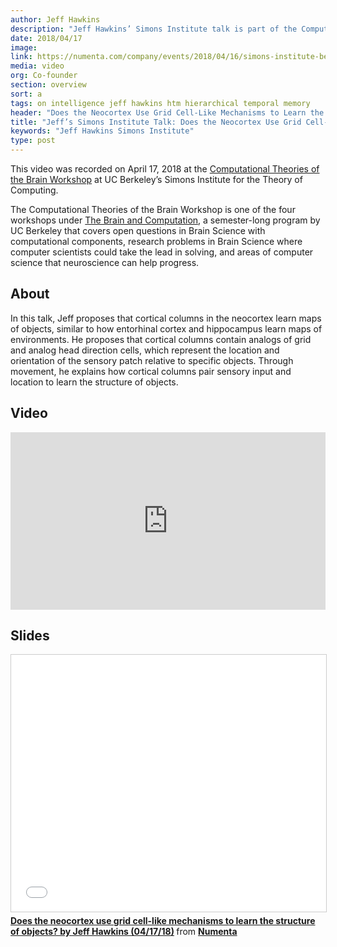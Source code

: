 ```yaml
---
author: Jeff Hawkins
description: "Jeff Hawkins’ Simons Institute talk is part of the Computational Theories of the Brain Workshop held on April 17, 2018. In his talk, he proposes that the neocortex learns models of objects using the same methods that the entorhinal cortex uses to map environments."
date: 2018/04/17
image:
link: https://numenta.com/company/events/2018/04/16/simons-institute-berkeley/
media: video
org: Co-founder
section: overview
sort: a
tags: on intelligence jeff hawkins htm hierarchical temporal memory
header: "Does the Neocortex Use Grid Cell-Like Mechanisms to Learn the Structure of Objects?"
title: "Jeff’s Simons Institute Talk: Does the Neocortex Use Grid Cell-Like Mechanisms to Learn the Structure of Objects?"
keywords: "Jeff Hawkins Simons Institute"
type: post
---
```


This video was recorded on April 17, 2018 at the [Computational Theories of the Brain Workshop](/company/events/2018/04/16/simons-institute-berkeley/) at UC Berkeley’s Simons Institute for the Theory of Computing.

The Computational Theories of the Brain Workshop is one of the four workshops under [The Brain and Computation](https://simons.berkeley.edu/programs/brain2018), a semester-long program by UC Berkeley that covers open questions in Brain Science with computational components, research problems in Brain Science where computer scientists could take the lead in solving, and areas of computer science that neuroscience can help progress.

## About

In this talk, Jeff proposes that cortical columns in the neocortex learn maps of objects, similar to how entorhinal cortex and hippocampus learn maps of environments. He proposes that cortical columns contain analogs of grid and analog head direction cells, which represent the location and orientation of the sensory patch relative to specific objects. Through movement, he explains how cortical columns pair sensory input and location to learn the structure of objects.

## Video

<iframe width="504" height="284" src="https://www.youtube.com/embed/zVGQeFFjhEk" frameborder="0" gesture="media" allow="encrypted-media" allowfullscreen></iframe>

## Slides

<iframe src="//www.slideshare.net/slideshow/embed_code/key/ILfcRYOKiR0HiP" width="504" height="411" frameborder="0" marginwidth="0" marginheight="0" scrolling="no" style="border:1px solid #CCC; border-width:1px; margin-bottom:5px; max-width: 100%;" allowfullscreen> </iframe> <div style="margin-bottom:5px"> <strong> <a href="//www.slideshare.net/numenta/does-the-neocortex-use-grid-celllike-mechanisms-to-learn-the-structure-of-objects-by-jeff-hawkins-041718" title="Does the neocortex use grid cell-like mechanisms to learn the structure of objects? by Jeff Hawkins (04/17/18)" target="\_blank">Does the neocortex use grid cell-like mechanisms to learn the structure of objects? by Jeff Hawkins (04/17/18)</a> </strong> from <strong><a href="https://www.slideshare.net/numenta" target="\_blank">Numenta</a></strong> </div>

